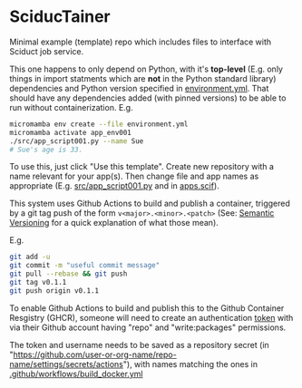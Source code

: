# SciducTainer
Minimal example (template) repo which includes files to interface with Sciduct job service.

This one happens to only depend on Python, with it's **top-level** (E.g. only things in import statments which are **not** in the Python standard library) dependencies and Python version specified in [environment.yml](environment.yml).
That should have any dependencies added (with pinned versions) to be able to run without containerization.
E.g.

```bash
micromamba env create --file environment.yml
micromamba activate app_env001
./src/app_script001.py --name Sue
# Sue's age is 33.
```

To use this, just click "Use this template". Create new repository with a name relevant for your app(s).
Then change file and app names as appropriate (E.g. [src/app_script001.py](src/app_script001.py) and in [apps.scif](apps.scif)).

This system uses Github Actions to build and publish a container, triggered by a git tag push of the form `v<major>.<minor>.<patch>` (See: [Semantic Versioning](https://semver.org/) for a quick explanation of what those mean).

E.g.
```bash
git add -u
git commit -m "useful commit message"
git pull --rebase && git push
git tag v0.1.1
git push origin v0.1.1
```

To enable Github Actions to build and publish this to the Github Container Resgistry (GHCR), someone will need to create an authentication [token](https://github.com/settings/tokens) with via their Github account having "repo" and "write:packages" permissions.

The token and username needs to be saved as a repository secret (in "https://github.com/user-or-org-name/repo-name/settings/secrets/actions"), with names matching the ones in [.github/workflows/build_docker.yml](.github/workflows./build_docker.yml)
